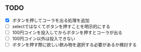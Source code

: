 ## TODO
* [x] ボタンを押してコーラを出る処理を追加
* [ ] selectではなくてボタンを押すことを明示的にする
* [ ] 100円コインを投入してからボタンを押すとコーラが出る
* [ ] 100円コイン以外は投入できない
* [ ] ボタンを押す際に欲しい飲み物を選択する必要があるか検討する
